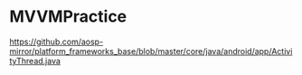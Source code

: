 # MVVMPractice

https://github.com/aosp-mirror/platform_frameworks_base/blob/master/core/java/android/app/ActivityThread.java

